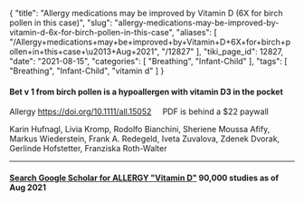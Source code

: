 {
    "title": "Allergy medications may be improved by Vitamin D (6X for birch pollen in this case)",
    "slug": "allergy-medications-may-be-improved-by-vitamin-d-6x-for-birch-pollen-in-this-case",
    "aliases": [
        "/Allergy+medications+may+be+improved+by+Vitamin+D+6X+for+birch+pollen+in+this+case+\u2013+Aug+2021",
        "/12827"
    ],
    "tiki_page_id": 12827,
    "date": "2021-08-15",
    "categories": [
        "Breathing",
        "Infant-Child"
    ],
    "tags": [
        "Breathing",
        "Infant-Child",
        "vitamin d"
    ]
}


#### Bet v 1 from birch pollen is a hypoallergen with vitamin D3 in the pocket

Allergy  https://doi.org/10.1111/all.15052 &nbsp; &nbsp; PDF is behind a $22 paywall

Karin Hufnagl, Livia Kromp, Rodolfo Bianchini, Sheriene Moussa Afify, Markus Wiederstein, Frank A. Redegeld, Iveta Zuvalova, Zdenek Dvorak, Gerlinde Hofstetter, Franziska Roth-Walter

---

#### [Search Google Scholar for ALLERGY "Vitamin D"](https://scholar.google.com/scholar?hl=en&as_sdt=0%2C48&q=allergy+%22vitamin+d%22&btnG=) 90,000 studies as of Aug 2021